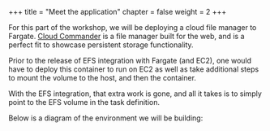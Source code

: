 +++
title = "Meet the application"
chapter = false
weight = 2
+++

For this part of the workshop, we will be deploying a cloud file manager to Fargate. [Cloud Commander](https://cloudcmd.io/) is a file manager built for the web, and is a perfect fit to showcase persistent storage functionality.

Prior to the release of EFS integration with Fargate (and EC2), one would have to deploy this container to run on EC2 as well as take additional steps to mount the volume to the host, and then the container.

With the EFS integration, that extra work is gone, and all it takes is to simply point to the EFS volume in the task definition.

Below is a diagram of the environment we will be building:

<DIAGRAM HERE>